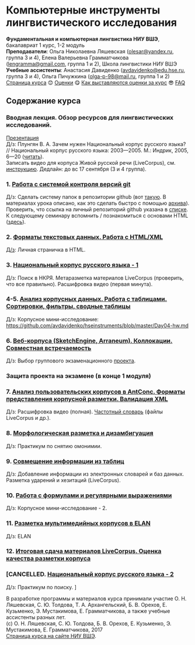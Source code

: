 # Компьютерные инструменты лингвистического исследования
__Фундаментальная и компьютерная лингвистика НИУ ВШЭ__, бакалавриат 1 курс, 1-2 модуль  
__Преподаватели__: Ольга Николаевна Ляшевская (olesar@yandex.ru, группа 3 и 4), Елена Валерьевна Грамматчикова (lengramma@gmail.com, группа 1 и 2), Школа лингвистики НИУ ВШЭ  
__Учебные ассистенты__: Анастасия Давиденко (avdavidenko@edu.hse.ru, группа 3 и 4), Ольга Пичужкина (olga-p-98@mail.ru, группа 1 и 2)  
<a href="https://github.com/olesar/hseinstruments/edit/master/README.md">Страница курса</a> :blush: <a href="https://goo.gl/WUhpHb">Оценки</a> :yum: <a href="https://github.com/olesar/hseinstruments/blob/master/Info/Как-выставляется-оценка-по-курсу%3F.md">Как выставляются оценки за курс</a> :sunglasses: <a href="https://github.com/olesar/hseinstruments/blob/master/Info/FAQ.md">FAQ</a>

## Содержание курса
### Вводная лекция. Обзор ресурсов для лингвистических исследований. 
<a href="https://github.com/olesar/hseinstruments/blob/master/Data/1_%D0%9B%D0%B5%D0%BA%D1%86%D0%B8%D1%8F_%D0%9B%D0%B8%D0%BD%D0%B3%D0%B2%D0%B8%D1%81%D1%82%D0%B8%D1%87%D0%B5%D1%81%D0%BA%D0%B8%D0%B5%20%D1%8D%D0%BB%D0%B5%D0%BA%D1%82%D1%80%D0%BE%D0%BD%D0%BD%D1%8B%D0%B5%20%D1%80%D0%B5%D1%81%D1%83%D1%80%D1%81%D1%8B.pdf">Презентация</a>  
Д/з: Плунгян В. А. Зачем нужен Национальный корпус русского языка? // Национальный корпус русского языка: 2003—2005. М.: Индрик, 2005, 6—20 (<a href="http://ruscorpora.ru/sbornik2005/02plu.pdf">читать</a>).  
Записать видео для корпуса Живой русской речи (LiveCorpus), см. <a href="https://github.com/olesar/hseinstruments/blob/master/LiveCorpusGuidelines/LiveCorpus1.pdf">инструкцию</a>. Дедлайн: до вс 17 сентября (3 и 4 группа).

### 1. <a href="https://github.com/olesar/hseinstruments/blob/master/Day01-GIT.md">Работа с системой контроля версий git</a>  
Д/з: Сделать систему папок в репозитории github (вот <a href="https://github.com/olesar/hseinstruments/blob/master/Data/KILI_RepositoryFolders.png" target="_blank">такую</a>. В материалах урока описано, как это сделать быстро с помощью <a href="https://github.com/olesar/hseinstruments/blob/master/Data/KILI_RepositoryFolders_Example.zip" target="_blank">архива</a>). 
Проверить, что ссылка на личный репозиторий github указана в <a href="https://goo.gl/WUhpHb">списке</a>. 
К следующему семинару вспомнить / познакомиться с основами HTML (<a href="https://developer.mozilla.org/ru/docs/Web/Guide/HTML/Introduction">здесь</a>). 

### 2. <a href="https://github.com/olesar/hseinstruments/blob/master/Day02-HTML.md">Форматы текстовых данных. Работа с HTML/XML</a>  
<a href="https://github.com/olesar/hseinstruments/blob/master/Day02-hw.md">Д/з</a>: Личная страничка в HTML.  

### 3. <a href="https://github.com/olesar/hseinstruments/blob/master/Day03-RNC-1.md">Национальный корпус русского языка - 1</a>
Д/з: Поиск в НКРЯ. Метаразметка материалов LiveCorpus (проверить, что все правильно). Расшифровка видео (первая минута).

### 4-5. <a href="https://github.com/olesar/hseinstruments/blob/master/Day04-Spreadsheets-1.md">Анализ корпусных данных. Работа с таблицами. Сортировки, фильтры, сводные таблицы</a>  
Д/з: Корпусное мини-исследование: https://github.com/avdavidenko/hseinstruments/blob/master/Day04-hw.md

### 6. <a href="https://github.com/olesar/hseinstruments/blob/master/Day05-Arranea-Web-Corpora.md">Веб-корпуса (SketchEngine, Arraneum). Коллокации. Совместная встречаемость</a>  
Д/з: Выбор группового экзаменационного <a href="https://github.com/olesar/hseinstruments/blob/master/Projects.md">проекта</a>.

### Защита проекта на экзамене (в конце 1 модуля)

### 7. <a href="https://github.com/olesar/hseinstruments/blob/master/Day07-AntConc.md">Анализ пользовательских корпусов в AntConc. Форматы представления корпусной разметки. Валидация XML</a>  
Д/з: Расшифровка видео (полная).  <a href="https://github.com/olesar/hseinstruments/blob/master/Day07-AntConc-hw.md">Частотный словарь</a> (файлы LiveCorpus и др.).

### 8. <a href="https://github.com/olesar/hseinstruments/blob/master/Day08-Disambiguation.md">Морфологическая разметка и дизамбигуация</a>  
Д/з: Практикум по снятию омонимии.

### 9. <a href="https://github.com/olesar/hseinstruments/blob/master/Day09-Spreadsheets-2.md">Совмещение информации из таблиц</a>
Д/з: Добавление информации из электронных словарей и баз данных. Разметка ударений и хезитаций (LiveCorpus).

### 10. <a href="https://github.com/olesar/hseinstruments/blob/master/Day10-Spreadsheets-3.md">Работа с формулами и регулярными выражениями</a>  
Д/з: Корпусное мини-исследование - 2.

### 11. <a href="https://github.com/olesar/hseinstruments/blob/master/Day11-ELAN.md">Разметка мультимедийных корпусов в ELAN</a>  
Д/з: ELAN

### 12. <a href="https://github.com/olesar/hseinstruments/blob/master/Day12-LiveCorpus-data.md">Итоговая сдача материалов LiveCorpus. Оценка качества разметки корпуса</a>  

### \[CANCELLED. <a href="https://github.com/olesar/hseinstruments/blob/master/Day08-RNC-2.md">Национальный корпус русского языка - 2</a>
Д/з: Практикум по поиску. \]


В разработке программы и материалов курса принимали участие О. Н. Ляшевская, С. Ю. Толдова, Т. А. Архангельский, Б. В. Орехов, Е. Кузьменко, Э. Мустакимова, Е. Грамматчикова, а также учебные ассистенты разных лет.  
(с) О. Н. Ляшевская, С. Ю. Толдова, Б. В. Орехов, Е. Кузьменко, Э. Мустакимова, Е. Грамматчикова, 2017  
<a href="https://www.hse.ru/edu/courses/205503806">Страница курса на сайте НИУ ВШЭ</a>. 
